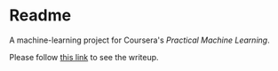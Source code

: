 # Readme

A machine-learning project for Coursera's _Practical Machine Learning_.

Please follow [this link](http://ram6ler.github.io/PML-Writeup/) to see the writeup.
